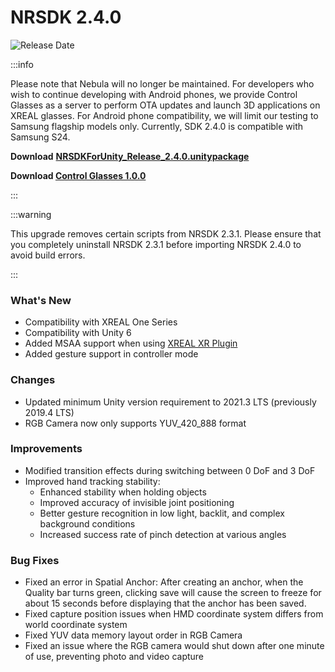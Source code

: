 # NRSDK 2.4.0
![Release Date](https://img.shields.io/badge/Release_Date-December_06,_2024-0080FF?style=flat&logoWidth=1)

:::info

Please note that Nebula will no longer be maintained. For developers who wish to continue developing with Android phones, we provide Control Glasses as a server to perform OTA updates and launch 3D applications on XREAL glasses. For Android phone compatibility, we will limit our testing to Samsung flagship models only. Currently, SDK 2.4.0 is compatible with Samsung S24.

**Download** [**NRSDKForUnity_Release_2.4.0.unitypackage**](https://public-resource.xreal.com/download/NRSDKForUnity_2.4.0_Release_20241206/NRSDKForUnityAndroid_2.4.0.unitypackage)

**Download [Control Glasses 1.0.0](https://public-resource.xreal.com/download/NRSDKForUnity_2.4.0_Release_20241206/ControlGlasses-1.0.0.apk)**

:::

:::warning

This upgrade removes certain scripts from NRSDK 2.3.1. Please ensure that you completely uninstall NRSDK 2.3.1 before importing NRSDK 2.4.0 to avoid build errors.

:::


### What's New

* Compatibility with XREAL One Series
* Compatibility with Unity 6
* Added MSAA support when using [XREAL XR Plugin](../13_Rendering/1_Single%20Pass%20Stereo%20Rendering.md)
* Added gesture support in controller mode

### Changes
* Updated minimum Unity version requirement to 2021.3 LTS (previously 2019.4 LTS)
* RGB Camera now only supports YUV_420_888 format

### Improvements
* Modified transition effects during switching between 0 DoF and 3 DoF
* Improved hand tracking stability:
  * Enhanced stability when holding objects
  * Improved accuracy of invisible joint positioning
  * Better gesture recognition in low light, backlit, and complex background conditions
  * Increased success rate of pinch detection at various angles

### Bug Fixes
* Fixed an error in Spatial Anchor: After creating an anchor, when the Quality bar turns green, clicking save will cause the screen to freeze for about 15 seconds before displaying that the anchor has been saved.
* Fixed capture position issues when HMD coordinate system differs from world coordinate system
* Fixed YUV data memory layout order in RGB Camera
* Fixed an issue where the RGB camera would shut down after one minute of use, preventing photo and video capture

